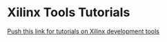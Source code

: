 # Xilinx Tools Tutorials

[Push this link for tutorials on Xilinx development tools](https://github.com/FrankKesel/xilinx_tools)